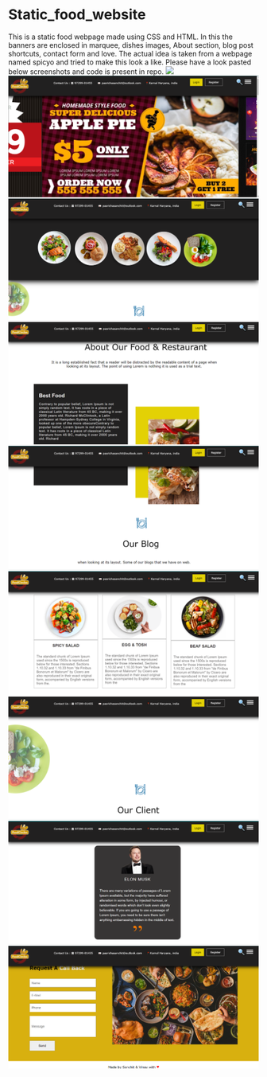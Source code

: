 # Static_food_website
This is a static food webpage made using CSS and HTML. In this the banners are enclosed in marquee, dishes images, About section, blog post shortcuts, contact form and love. The actual idea is taken from a webpage named spicyo and tried to make this look a like. Please have a look pasted below screenshots and code is present in repo. 
<img src="https://media.giphy.com/media/LORALOSlybTNZhWsLQ/giphy.gif">
<img src="1.png">
<img src="2.png">
<img src="3.png">
<img src="4.png">
<img src="5.png">
<img src="6.png">
<img src="7.png">
<img src="8.png">

